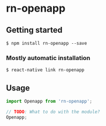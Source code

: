 # rn-openapp

## Getting started

`$ npm install rn-openapp --save`

### Mostly automatic installation

`$ react-native link rn-openapp`

## Usage
```javascript
import Openapp from 'rn-openapp';

// TODO: What to do with the module?
Openapp;
```

